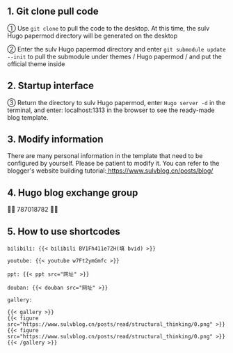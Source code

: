 ## 1. Git clone pull code

① Use `git clone` to pull the code to the desktop. At this time, the sulv Hugo papermod directory will be generated on the desktop

② Enter the sulv Hugo papermod directory and enter `git submodule update --init` to pull the submodule under themes / Hugo papermod / and put the official theme inside

## 2. Startup interface

③ Return the directory to sulv Hugo papermod, enter `Hugo server -d` in the terminal, and enter: localhost:1313 in the browser to see the ready-made blog template.

## 3. Modify information

There are many personal information in the template that need to be configured by yourself. Please be patient to modify it. You can refer to the blogger's website building tutorial:[ https://www.sulvblog.cn/posts/blog/ ]( https://www.sulvblog.cn/posts/blog/ )

## 4. Hugo blog exchange group

🎉🎉 787018782 🎉🎉

## 5. How to use shortcodes

`bilibili: {{< bilibili BV1Fh411e7ZH(填 bvid) >}}`

`youtube: {{< youtube w7Ft2ymGmfc >}}`

`ppt: {{< ppt src="网址" >}}`

`douban: {{< douban src="网址" >}}`

```
gallery:

{{< gallery >}}
{{< figure src="https://www.sulvblog.cn/posts/read/structural_thinking/0.png" >}}
{{< figure src="https://www.sulvblog.cn/posts/read/structural_thinking/0.png" >}}
{{< /gallery >}}
```